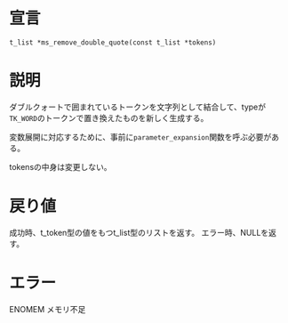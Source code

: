 
# 宣言
`t_list	*ms_remove_double_quote(const t_list *tokens)`

# 説明
ダブルクォートで囲まれているトークンを文字列として結合して、typeが`TK_WORD`のトークンで置き換えたものを新しく生成する。

変数展開に対応するために、事前に`parameter_expansion`関数を呼ぶ必要がある。

tokensの中身は変更しない。

# 戻り値
成功時、t_token型の値をもつt_list型のリストを返す。
エラー時、NULLを返す。

# エラー
ENOMEM メモリ不足
